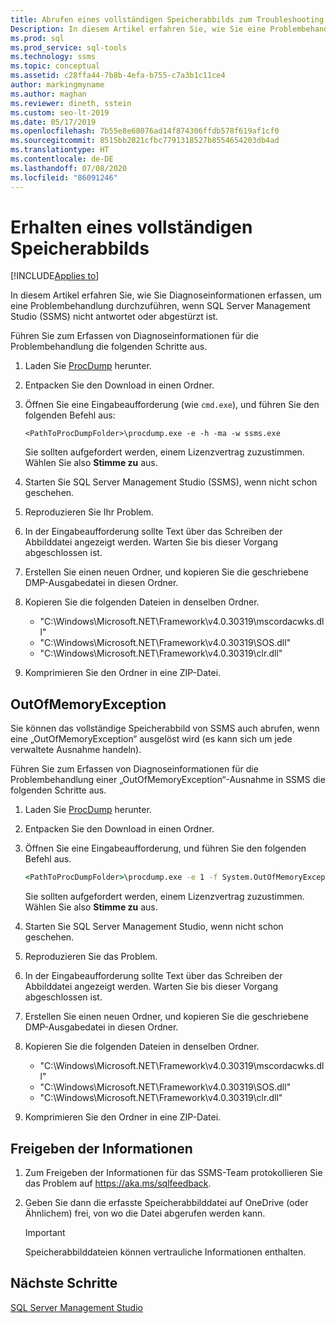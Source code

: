 ```yaml
---
title: Abrufen eines vollständigen Speicherabbilds zum Troubleshooting in SSMS
Description: In diesem Artikel erfahren Sie, wie Sie eine Problembehandlung durchführen, wenn SSMS aufgrund der Erfassung eines vollständigen Speicherabbilds nicht antwortet oder abgestürzt ist.
ms.prod: sql
ms.prod_service: sql-tools
ms.technology: ssms
ms.topic: conceptual
ms.assetid: c28ffa44-7b8b-4efa-b755-c7a3b1c11ce4
author: markingmyname
ms.author: maghan
ms.reviewer: dineth, sstein
ms.custom: seo-lt-2019
ms.date: 05/17/2019
ms.openlocfilehash: 7b55e8e68076ad14f874306ffdb578f619af1cf0
ms.sourcegitcommit: 8515bb2021cfbc7791318527b8554654203db4ad
ms.translationtype: HT
ms.contentlocale: de-DE
ms.lasthandoff: 07/08/2020
ms.locfileid: "86091246"
---
```

# <a name="get-full-memory-dump"></a>Erhalten eines vollständigen Speicherabbilds

[!INCLUDE[Applies to](../../includes/appliesto-ss-asdb-asdw-xxx-md.md)]

In diesem Artikel erfahren Sie, wie Sie Diagnoseinformationen erfassen, um eine Problembehandlung durchzuführen, wenn SQL Server Management Studio (SSMS) nicht antwortet oder abgestürzt ist.

Führen Sie zum Erfassen von Diagnoseinformationen für die Problembehandlung die folgenden Schritte aus.

1. Laden Sie [ProcDump](https://technet.microsoft.com/sysinternals/dd996900.aspx) herunter.

2. Entpacken Sie den Download in einen Ordner.

3. Öffnen Sie eine Eingabeaufforderung (wie `cmd.exe`), und führen Sie den folgenden Befehl aus:

    ```
    <PathToProcDumpFolder>\procdump.exe -e -h -ma -w ssms.exe
    ```

    Sie sollten aufgefordert werden, einem Lizenzvertrag zuzustimmen. Wählen Sie also **Stimme zu** aus.

4. Starten Sie SQL Server Management Studio (SSMS), wenn nicht schon geschehen.

5. Reproduzieren Sie Ihr Problem.

6. In der Eingabeaufforderung sollte Text über das Schreiben der Abbilddatei angezeigt werden. Warten Sie bis dieser Vorgang abgeschlossen ist.

7. Erstellen Sie einen neuen Ordner, und kopieren Sie die geschriebene DMP-Ausgabedatei in diesen Ordner.

8. Kopieren Sie die folgenden Dateien in denselben Ordner.

    * "C:\Windows\Microsoft.NET\Framework\v4.0.30319\mscordacwks.dll"
    * "C:\Windows\Microsoft.NET\Framework\v4.0.30319\SOS.dll"
    * "C:\Windows\Microsoft.NET\Framework\v4.0.30319\clr.dll"

9. Komprimieren Sie den Ordner in eine ZIP-Datei.

## <a name="outofmemoryexception"></a>OutOfMemoryException

Sie können das vollständige Speicherabbild von SSMS auch abrufen, wenn eine „OutOfMemoryException“ ausgelöst wird (es kann sich um jede verwaltete Ausnahme handeln).

Führen Sie zum Erfassen von Diagnoseinformationen für die Problembehandlung einer „OutOfMemoryException“-Ausnahme in SSMS die folgenden Schritte aus.

1. Laden Sie [ProcDump](https://technet.microsoft.com/sysinternals/dd996900.aspx) herunter.

2. Entpacken Sie den Download in einen Ordner.

3. Öffnen Sie eine Eingabeaufforderung, und führen Sie den folgenden Befehl aus.

    ```cmd
    <PathToProcDumpFolder>\procdump.exe -e 1 -f System.OutOfMemoryException -ma -w ssms.exe
    ```

    Sie sollten aufgefordert werden, einem Lizenzvertrag zuzustimmen. Wählen Sie also **Stimme zu** aus.

4. Starten Sie SQL Server Management Studio, wenn nicht schon geschehen.

5. Reproduzieren Sie das Problem.

6. In der Eingabeaufforderung sollte Text über das Schreiben der Abbilddatei angezeigt werden. Warten Sie bis dieser Vorgang abgeschlossen ist.

7. Erstellen Sie einen neuen Ordner, und kopieren Sie die geschriebene DMP-Ausgabedatei in diesen Ordner.

8. Kopieren Sie die folgenden Dateien in denselben Ordner.

    * "C:\Windows\Microsoft.NET\Framework\v4.0.30319\mscordacwks.dll"
    * "C:\Windows\Microsoft.NET\Framework\v4.0.30319\SOS.dll"
    * "C:\Windows\Microsoft.NET\Framework\v4.0.30319\clr.dll"

9. Komprimieren Sie den Ordner in eine ZIP-Datei.

## <a name="share-the-information"></a>Freigeben der Informationen

1. Zum Freigeben der Informationen für das SSMS-Team protokollieren Sie das Problem auf https://aka.ms/sqlfeedback.

2. Geben Sie dann die erfasste Speicherabbilddatei auf OneDrive (oder Ähnlichem) frei, von wo die Datei abgerufen werden kann.

    > [!Important]
    > Speicherabbilddateien können vertrauliche Informationen enthalten.

## <a name="next-steps"></a>Nächste Schritte

[SQL Server Management Studio](../sql-server-management-studio-ssms.md)